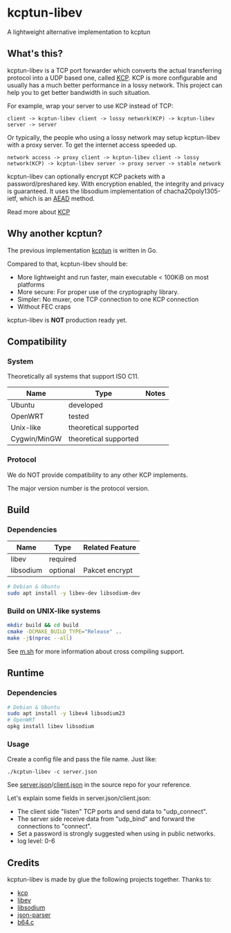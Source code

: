 # kcptun-libev
A lightweight alternative implementation to kcptun

## What's this?
kcptun-libev is a TCP port forwarder which converts the actual transferring protocol into a UDP based one, called [KCP](https://github.com/skywind3000/kcp).
KCP is more configurable and usually has a much better performance in a lossy network. This project can help you to get better bandwidth in such situation.

For example, wrap your server to use KCP instead of TCP:
```
client -> kcptun-libev client -> lossy network(KCP) -> kcptun-libev server -> server
```

Or typically, the people who using a lossy network may setup kcptun-libev with a proxy server. To get the internet access speeded up.
```
network access -> proxy client -> kcptun-libev client -> lossy network(KCP) -> kcptun-libev server -> proxy server -> stable network
```

kcptun-libev can optionally encrypt KCP packets with a password/preshared key. With encryption enabled, the integrity and privacy is guaranteed. It uses the libsodium implementation of chacha20poly1305-ietf, which is an [AEAD](https://en.wikipedia.org/wiki/Authenticated_encryption) method.

Read more about [KCP](https://github.com/skywind3000/kcp/blob/master/README.en.md)

## Why another kcptun?
The previous implementation [kcptun](https://github.com/xtaci/kcptun) is written in Go.

Compared to that, kcptun-libev should be:
- More lightweight and run faster, main executable < 100KiB on most platforms
- More secure: For proper use of the cryptography library.
- Simpler: No muxer, one TCP connection to one KCP connection
- Without FEC craps

kcptun-libev is **NOT** production ready yet.

## Compatibility
### System

Theoretically all systems that support ISO C11.

| Name      | Type      | Notes |
| -         | -         | -        |
| Ubuntu    | developed | |
| OpenWRT   | tested    | |
| Unix-like | theoretical supported | |
| Cygwin/MinGW | theoretical supported | |

### Protocol

We do NOT provide compatibility to any other KCP implements.

The major version number is the protocol version.

## Build
### Dependencies

| Name      | Type     | Related Feature |
| -         | -        | -        |
| libev     | required | |
| libsodium | optional | Pakcet encrypt |

```sh
# Debian & Ubuntu
sudo apt install -y libev-dev libsodium-dev
```

### Build on UNIX-like systems

```sh
mkdir build && cd build
cmake -DCMAKE_BUILD_TYPE="Release" ..
make -j$(nproc --all)
```

See [m.sh](m.sh) for more information about cross compiling support.

## Runtime
### Dependencies

```sh
# Debian & Ubuntu
sudo apt install -y libev4 libsodium23
# OpenWRT
opkg install libev libsodium
```

### Usage

Create a config file and pass the file name. Just like:

```
./kcptun-libev -c server.json
```

See [server.json](server.json)/[client.json](client.json) in the source repo for your reference.

Let's explain some fields in server.json/client.json:
- The client side "listen" TCP ports and send data to "udp_connect".
- The server side receive data from "udp_bind" and forward the connections to "connect".
- Set a password is strongly suggested when using in public networks.
- log level: 0-6

## Credits

kcptun-libev is made by glue the following projects together. Thanks to:
- [kcp](https://github.com/skywind3000/kcp)
- [libev](http://software.schmorp.de/pkg/libev.html)
- [libsodium](https://github.com/jedisct1/libsodium)
- [json-parser](https://github.com/udp/json-parser)
- [b64.c](https://github.com/jwerle/b64.c)

